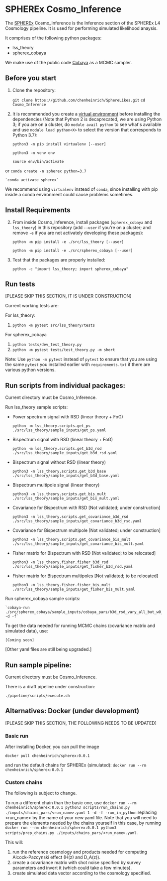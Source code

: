 # SPHEREx Cosmo_Inference

The [SPHEREx](https://spherex.caltech.edu/) Cosmo_Inference is the Inference section of the SPHEREx L4 Cosmology pipeline. It is used for performing simulated likelihood anaysis.

It comprises of the following python packages:
- lss_theory
- spherex_cobaya

We make use of the public code [Cobaya](https://cobaya.readthedocs.io/en/latest/index.html) as a MCMC sampler. 

## Before you start

1. Clone the repository:

    `git clone https://github.com/chenheinrich/SphereLikes.git`
    `cd Cosmo_Inference`
    
2. It is recommended you create a [virtual environment](https://packaging.python.org/guides/installing-using-pip-and-virtual-environments/) before installing the dependencies (Note that Python 2 is decaprecated, we are using Python 3; if you are on a cluster, do `module avail python` to see what's available and use `module load python<X>` to select the version that corresponds to Python 3.7):

    `python3 -m pip install virtualenv [--user]`

    `python3 -m venv env`

    `source env/bin/activate`

or 
    `conda create -n spherex python=3.7`

    `conda activate spherex`

We recommend using `virtualenv` instead of `conda`, since installing with pip inside a conda environment could cause problems sometimes.

## Install Requirements

2. From inside Cosmo_Inference, install packages (`spherex_cobaya` and `lss_theory`) in this repository (add `--user` if you're on a cluster; and remove `-e` if you are not activately developing these packages):

    `python -m pip install -e ./src/lss_theory [--user]`
    
    `python -m pip install -e ./src/spherex_cobaya [--user] `

3. Test that the packages are properly installed:

    `python -c "import lss_theory; import spherex_cobaya"`

## Run tests

[PLEASE SKIP THIS SECTION, IT IS UNDER CONSTRUCTION]

Current working tests are:

For lss_theory:
1. `python -m pytest src/lss_theory/tests`

For spherex_cobaya
1. `python tests/dev_test_theory.py`
2. `python -m pytest tests/test_theory.py -m short`

Note: Use `python -m pytest` instead of `pytest` to ensure that you are using the 
same `pytest` you installed earlier with `requirements.txt` if there are various
python versions.

## Run scripts from individual packages:

Current directory must be Cosmo_Inference.

Run lss_theory sample scripts:

- Power spectrum signal with RSD (linear theory + FoG)

    `python -m lss_theory.scripts.get_ps ./src/lss_theory/sample_inputs/get_ps.yaml`

- Bispectrum signal with RSD (linear theory + FoG)

    `python -m lss_theory.scripts.get_b3d_rsd ./src/lss_theory/sample_inputs/get_b3d_rsd.yaml`

- Bispectrum signal without RSD (linear theory)  

    `python3 -m lss_theory.scripts.get_b3d_base ./src/lss_theory/sample_inputs/get_b3d_base.yaml`

- Bispectrum multipole signal (linear theory)  

    `python3 -m lss_theory.scripts.get_bis_mult ./src/lss_theory/sample_inputs/get_bis_mult.yaml`

- Covariance for Bispectrum with RSD [Not validated; under construction]

    `python3 -m lss_theory.scripts.get_covariance_b3d_rsd ./src/lss_theory/sample_inputs/get_covariance_b3d_rsd.yaml`

- Covariance for Bispectrum multipole [Not validated; under construction]

    `python3 -m lss_theory.scripts.get_covariance_bis_mult ./src/lss_theory/sample_inputs/get_covariance_bis_mult.yaml`

- Fisher matrix for Bispectrum with RSD [Not validated; to be relocated]

    `python3 -m lss_theory.fisher.fisher_b3d_rsd ./src/lss_theory/sample_inputs/get_fisher_b3d_rsd.yaml`

- Fisher matrix for Bispectrum multipoles [Not validated; to be relocated]

    `python3 -m lss_theory.fisher.fisher_bis_mult ./src/lss_theory/sample_inputs/get_fisher_bis_mult.yaml`


Run spherex_cobaya sample scripts:

    `cobaya-run ./src/spherex_cobaya/sample_inputs/cobaya_pars/b3d_rsd_vary_all_but_w0_wa_mnu.yaml -d -f`

To get the data needed for running MCMC chains (covariance matrix and simulated data), use:

    [Coming soon]

[Other yaml files are still being upgraded.]

## Run sample pipeline:

Current directory must be Cosmo_Inference.

There is a draft pipeline under construction:

`./pipeline/scripts/execute.sh`

## Alternatives: Docker (under development)

[PLEASE SKIP THIS SECTION, THE FOLLOWING NEEDS TO BE UPDATED]

### Basic run

After installing Docker, you can pull the image

`docker pull chenheinrich/spherex:0.0.1`

and run the default chains for SPHEREx (simulated):
`docker run --rm chenheinrich/spherex:0.0.1`

### Custom chains

The following is subject to change.

To run a different chain than the basic one, use
`docker run --rm chenheinrich/spherex:0.0.1 python3 scripts/run_chains.py ./inputs/chains_pars/<run_name>.yaml 1 -d -f -run_in_python`
replacing <run_name> by the name of your new yaml file. Note that you will need to prepare the elements needed by the chains yourself in this case, by running
`docker run --rm chenheinrich/spherex:0.0.1 python3 scripts/prep_chains.py ./inputs/chains_pars/<run_name>.yaml`. 

This will:
1) run the reference cosmology and products needed for computing Alcock-Pazcynski effect (H(z) and D_A(z)).
2) create a covariance matrix with shot noise specified by survey parameters and invert it (which could take a few minutes).
3) create simulated data vector according to the cosmology specified.


